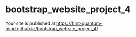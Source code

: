 # bootstrap_website_project_4

 Your site is published at https://first-quantum-mind.github.io/bootstrap_website_project_4/
